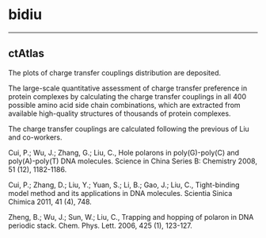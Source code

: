 # bidiu

----

ctAtlas
----
The plots of charge transfer couplings distribution are deposited.  


The large-scale quantitative assessment of charge transfer preference in protein complexes 
by calculating the charge transfer couplings in all 400 possible amino acid side chain combinations, 
which are extracted from available high-quality structures of thousands of protein complexes. 


The charge transfer couplings are calculated following the previous of Liu and co-workers.  

Cui, P.; Wu, J.; Zhang, G.; Liu, C., Hole polarons in poly(G)-poly(C) and poly(A)-poly(T) DNA molecules. Science in China Series B: Chemistry 2008, 51 (12), 1182-1186.  

Cui, P.; Zhang, D.; Liu, Y.; Yuan, S.; Li, B.; Gao, J.; Liu, C., Tight-binding model method and its applications in DNA molecules. Scientia Sinica Chimica 2011, 41 (4), 748.  

Zheng, B.; Wu, J.; Sun, W.; Liu, C., Trapping and hopping of polaron in DNA periodic stack. Chem. Phys. Lett. 2006, 425 (1), 123-127.  



